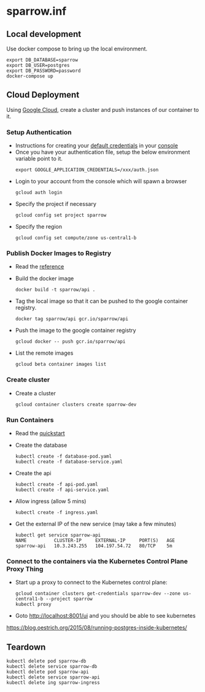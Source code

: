 # sparrow.inf

## Local development
Use docker compose to bring up the local environment.
```
export DB_DATABASE=sparrow
export DB_USER=postgres
export DB_PASSWORD=password
docker-compose up
```

## Cloud Deployment
Using [Google Cloud](https://console.cloud.google.com), create a cluster and push instances of our container to it.

### Setup Authentication
 - Instructions for creating your [default credentials](https://developers.google.com/identity/protocols/application-default-credentials)
   in your [console](https://console.developers.google.com/apis/credentials?project=sparrow)
 - Once you have your authentication file, setup the below environment variable point to it.
   ```
   export GOOGLE_APPLICATION_CREDENTIALS=/xxx/auth.json
   ```
 - Login to your account from the console which will spawn a browser
    ```
    gcloud auth login
    ```
 - Specify the project if necessary
    ```
    gcloud config set project sparrow
    ```
 - Specify the region
    ```
    gcloud config set compute/zone us-central1-b
    ```

### Publish Docker Images to Registry
 - Read the [reference](https://cloud.google.com/container-registry/docs/pushing)
 - Build the docker image
    ```
    docker build -t sparrow/api .
    ```

 - Tag the local image so that it can be pushed to the google container registry.
    ```
    docker tag sparrow/api gcr.io/sparrow/api
    ```

- Push the image to the google container registry
    ```
    gcloud docker -- push gcr.io/sparrow/api
    ```

- List the remote images
    ```
    gcloud beta container images list
    ```

### Create cluster

 - Create a cluster
    ```
    gcloud container clusters create sparrow-dev
    ```

### Run Containers
 - Read the [quickstart](https://cloud.google.com/container-engine/docs/quickstart)

 - Create the database 
    ```
    kubectl create -f database-pod.yaml
    kubectl create -f database-service.yaml
    ```
 - Create the api 
    ```   
    kubectl create -f api-pod.yaml
    kubectl create -f api-service.yaml
    ```
- Allow ingress (allow 5 mins)
    ```
    kubectl create -f ingress.yaml
    ```

 - Get the external IP of the new service (may take a few minutes)
    ```
    kubectl get service sparrow-api
    NAME          CLUSTER-IP     EXTERNAL-IP     PORT(S)   AGE
    sparrow-api   10.3.243.255   104.197.54.72   80/TCP    5m
    ```

### Connect to the containers via the Kubernetes Control Plane Proxy Thing
 - Start up a proxy to connect to the Kubernetes control plane:
    ```
    gcloud container clusters get-credentials sparrow-dev --zone us-central1-b --project sparrow
    kubectl proxy
    ```
 - Goto [http://localhost:8001/ui](http://localhost:8001/ui) and you should be able to see kubernetes

https://blog.oestrich.org/2015/08/running-postgres-inside-kubernetes/

## Teardown
```
kubectl delete pod sparrow-db
kubectl delete service sparrow-db
kubectl delete pod sparrow-api
kubectl delete service sparrow-api
kubectl delete ing sparrow-ingress
```